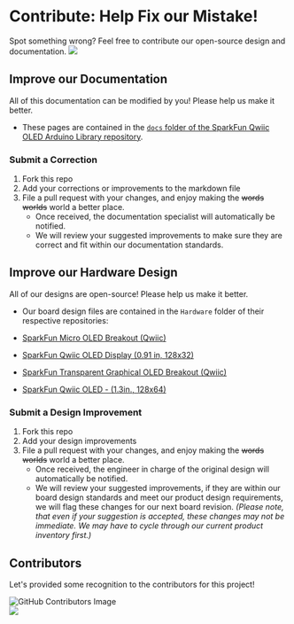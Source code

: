 # Contribute: Help Fix our Mistake!
Spot something wrong? Feel free to contribute our open-source design and documentation. <a href="https://github.com/sparkfun/SparkFun_Qwiic_OLED_Arduino_Library/pulls" alt="Pull Requests"><img src="https://img.shields.io/github/issues-pr/sparkfun/SparkFun_Qwiic_OLED_Arduino_Library.svg" /></a>

## Improve our Documentation
All of this documentation can be modified by you! Please help us make it better.

* These pages are contained in the [`docs` folder of the SparkFun Qwiic OLED Arduino Library repository](https://github.com/sparkfun/SparkFun_Qwiic_OLED_Arduino_Library/tree/main/docs).

### Submit a Correction
1. Fork this repo
2. Add your corrections or improvements to the markdown file
3. File a pull request with your changes, and enjoy making the ~~words~~ ~~worlds~~ world a better place.
    * Once received, the documentation specialist will automatically be notified.
    * We will review your suggested improvements to make sure they are correct and fit within our documentation standards.

## Improve our Hardware Design
All of our designs are open-source! Please help us make it better.

* Our board design files are contained in the `Hardware` folder of their respective repositories:

* [SparkFun Micro OLED Breakout (Qwiic)](https://github.com/sparkfun/Qwiic_Micro_OLED/tree/main/Hardware)
* [SparkFun Qwiic OLED Display (0.91 in, 128x32)](https://github.com/sparkfun/SparkFun_Qwiic_OLED-0.91/tree/main/Hardware)
* [SparkFun Transparent Graphical OLED Breakout (Qwiic)](https://github.com/sparkfun/Qwiic_Transparent_Graphical_OLED/tree/main/Hardware)
* [SparkFun Qwiic OLED - (1.3in., 128x64)](https://github.com/sparkfun/SparkFun_Qwiic_OLED_Arduino_Library/tree/main/Hardware)

### Submit a Design Improvement
1. Fork this repo
2. Add your design improvements
3. File a pull request with your changes, and enjoy making the ~~words~~ ~~worlds~~ world a better place.
    * Once received, the engineer in charge of the original design will automatically be notified.
    * We will review your suggested improvements, if they are within our board design standards and meet our product design requirements, we will flag these changes for our next board revision. *(Please note, that even if your suggestion is accepted, these changes may not be immediate. We may have to cycle through our current product inventory first.)*

## Contributors
Let's provided some recognition to the contributors for this project!

![GitHub Contributors Image](https://contrib.rocks/image?repo=sparkfun/SparkFun_Qwiic_OLED_Arduino_Library/)
<br>
<a href="https://github.com/sparkfun/SparkFun_Qwiic_OLED_Arduino_Library/pulls" alt="Pull Requests"><img src="https://img.shields.io/github/contributors/sparkfun/SparkFun_Qwiic_OLED_Arduino_Library.svg" /></a>

